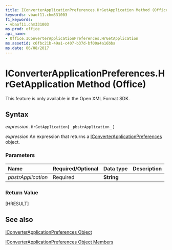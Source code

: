 ```yaml
---
title: IConverterApplicationPreferences.HrGetApplication Method (Office)
keywords: vbaof11.chm331003
f1_keywords:
- vbaof11.chm331003
ms.prod: office
api_name:
- Office.IConverterApplicationPreferences.HrGetApplication
ms.assetid: c6fbc21b-49a1-c407-b37d-bf00a4a16bba
ms.date: 06/08/2017
---
```



# IConverterApplicationPreferences.HrGetApplication Method (Office)

This feature is only available in the Open XML Format SDK.


## Syntax

 _expression_. `HrGetApplication`( `_pbstrApplication_` )

 _expression_ An expression that returns a [IConverterApplicationPreferences](./Office.IConverterApplicationPreferences.md) object.


### Parameters



|Name|Required/Optional|Data type|Description|
|:-----|:-----|:-----|:-----|
| _pbstrApplication_|Required|**String**||

### Return Value

[HRESULT]


## See also


[IConverterApplicationPreferences Object](Office.IConverterApplicationPreferences.md)



[IConverterApplicationPreferences Object Members](./overview/Library-Reference/iconverterapplicationpreferences-members-office.md)

